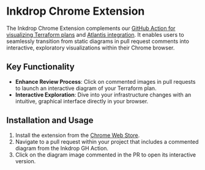 # Inkdrop Chrome Extension

The Inkdrop Chrome Extension complements our [GitHub Action for visualizing Terraform plans](/github-action-integration) and [Atlantis integration](/atlantis-integration). It enables users to seamlessly transition from static diagrams in pull request comments into interactive, exploratory visualizations within their Chrome browser. 

## Key Functionality

- **Enhance Review Process**: Click on commented images in pull requests to launch an interactive diagram of your Terraform plan.
- **Interactive Exploration**: Dive into your infrastructure changes with an intuitive, graphical interface directly in your browser.

## Installation and Usage

1. Install the extension from the [Chrome Web Store](https://chromewebstore.google.com/detail/visualize-your-terraform/pddpcicnnongifmhilbamagnhiiibkki).
2. Navigate to a pull request within your project that includes a commented diagram from the Inkdrop GH Action.
3. Click on the diagram image commented in the PR to open its interactive version.
